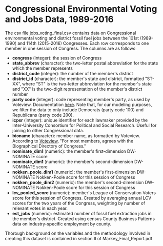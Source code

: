 # Congressional Environmental Voting and Jobs Data, 1989-2016
The csv file jobs_voting_final.csv contains data on Congressional environmental voting and district fossil fuel jobs between the 101st (1989-1990) and 114th (2015-2016) Congresses. Each row corresponds to one member in one session of Congress. The columns are as follows:

* **congress** (integer): the session of Congress
* **state_abbrev** (character): the two-letter postal abbreviation for the state which the member represents
* **district_code** (integer): the number of the member's district
* **district_id** (character): the member's state and district, formatted "ST-XX", where "ST" is the two-letter abbreviation for the member's state and "XX" is the two-digit representation of the member's district number
* **party code** (integer): code representing member's party, as used by Voteview. Documentation [here](https://voteview.com/articles/data_help_parties). Note that, for our modeling purposes, we filter the data to only include Democrats (party code 100) and Republicans (party code 200).
* **icpsr** (integer): unique identifier for each lawmaker provided by the Inter-University Consortium for Political and Social Research. Useful for joining to other Congressional data.
* **bioname** (character): member name, as formatted by Voteview. According to [Voteview](https://voteview.com/articles/data_help_members), "For most members, agrees with the Biographical Directory of Congress."
* **nominate_dim1** (numeric): the member's first-dimension DW-NOMINATE score
* **nominate_dim1** (numeric): the member's second-dimension DW-NOMINATE score
* **nokken_poole_dim1** (numeric): the member's first-dimension DW-NOMINATE Nokken-Poole score for this session of Congress
* **nokken_poole_dim2** (numeric): the member's second-dimension DW-NOMINATE Nokken-Poole score for this session of Congress
* **lcv_pooled_score** (numeric): member's League of Conservation Voters score for this session of Congress. Created by averaging annual LCV scores for the two years of the Congress, weighting by number of relevant votes in each year.
* **est_jobs** (numeric): estimated number of fossil fuel extraction jobs in the member's district. Created using census County Business Patterns data on industry-specific employment by county.

Thorough background on the variables and the methodology involved in creating this dataset is contained in section II of Markey_Final_Report.pdf
